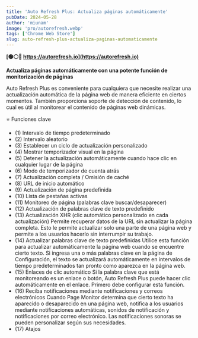 ```yaml
---
title: 'Auto Refresh Plus: Actualiza páginas automáticamente'
pubDate: 2024-05-28
author: 'miunam'
image: 'pro/autorefresh.webp'
tags: ['Chrome Web Store']
slug: auto-refresh-plus-actualiza-paginas-automaticamente
---
```

**[🟢⚪️🔴 https://autorefresh.io](https://autorefresh.io)**

**Actualiza páginas automáticamente con una potente función de monitorización de páginas**

Auto Refresh Plus es conveniente para cualquiera que necesite realizar una actualización automática de la página web de manera eficiente en ciertos momentos. También proporciona soporte de detección de contenido, lo cual es útil al monitorear el contenido de páginas web dinámicas. 

⭐ Funciones clave 

- (1) Intervalo de tiempo predeterminado 
- (2) Intervalo aleatorio 
- (3) Establecer un ciclo de actualización personalizado 
- (4) Mostrar temporizador visual en la página 
- (5) Detener la actualización automáticamente cuando hace clic en cualquier lugar de la página 
- (6) Modo de temporizador de cuenta atrás 
- (7) Actualización completa / Omisión de caché 
- (8) URL de inicio automático 
- (9) Actualización de página predefinida 
- (10) Lista de pestañas activas 
- (11) Monitoreo de página (palabras clave buscar/desaparecer) 
- (12) Actualización de palabras clave de texto predefinido
- (13) Actualización XHR (clic automático personalizado en cada actualización) Permite recuperar datos de la URL sin actualizar la página completa. Esto le permite actualizar solo una parte de una página web y permite a los usuarios hacerlo sin interrumpir su trabajo. 
- (14) Actualizar palabras clave de texto predefinidas Utilice esta función para actualizar automáticamente la página web cuando se encuentre cierto texto. Si ingresa una o más palabras clave en la página de Configuración, el texto se actualizará automáticamente en intervalos de tiempo predeterminados tan pronto como aparezca en la página web. 
- (15) Enlaces de clic automático Si la palabra clave que está monitoreando es un enlace o botón, Auto Refresh Plus puede hacer clic automáticamente en el enlace. Primero debe configurar esta función. 
- (16) Reciba notificaciones mediante notificaciones y correos electrónicos Cuando Page Monitor determina que cierto texto ha aparecido o desaparecido en una página web, notifica a los usuarios mediante notificaciones automáticas, sonidos de notificación y notificaciones por correo electrónico. Las notificaciones sonoras se pueden personalizar según sus necesidades. 
- (17) Atajos
